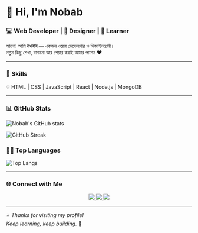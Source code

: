 # 👋 Hi, I'm Nobab  
### 💻 Web Developer | 🎨 Designer | 🚀 Learner  

হ্যালো! আমি **নওবাব** — একজন ওয়েব ডেভেলপার ও ডিজাইনপ্রেমী।  
নতুন কিছু শেখা, বানানো আর শেয়ার করাই আমার প্যাশন ❤️  

---

### 🧠 Skills
💡 HTML | CSS | JavaScript | React | Node.js | MongoDB  

---

### 📊 GitHub Stats
![Nobab's GitHub stats](https://github-readme-stats-demolab.vercel.app/api?username=nobabexe&show_icons=true&theme=tokyonight)

![GitHub Streak](https://streak-stats.demolab.com?user=nobabexe&theme=tokyonight)

### 🧑‍💻 Top Languages

![Top Langs](https://github-readme-stats-demolab.vercel.app/api/top-langs/?username=nobabexe&layout=compact&theme=radical)

---

### 🌐 Connect with Me
<p align="center">
  <a href="mailto:emonet328@gmail.com">
    <img src="https://img.shields.io/badge/Email-D14836?style=for-the-badge&logo=gmail&logoColor=white" />
  </a>
  <a href="https://www.facebook.com/share/1CWrsfuESK/">
    <img src="https://img.shields.io/badge/Facebook-1877F2?style=for-the-badge&logo=facebook&logoColor=white" />
  </a>
  <a href="https://wa.me/8801965409055">
    <img src="https://img.shields.io/badge/WhatsApp-25D366?style=for-the-badge&logo=whatsapp&logoColor=white" />
  </a>
</p>

---

⭐ *Thanks for visiting my profile!*  
*Keep learning, keep building.* 🚀

